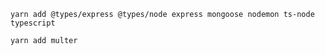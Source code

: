 
```shell
yarn add @types/express @types/node express mongoose nodemon ts-node typescript
```


```shell
yarn add multer
```